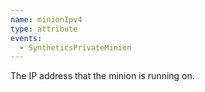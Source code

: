 ```yaml
---
name: minionIpv4
type: attribute
events:
  - SyntheticsPrivateMinion
---
```


The IP address that the minion is running on.